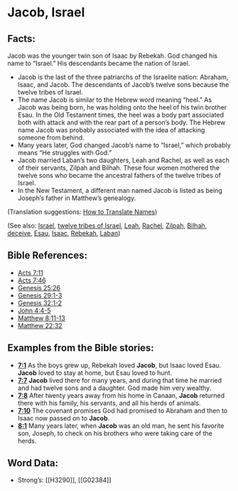 # Jacob, Israel

## Facts:

Jacob was the younger twin son of Isaac by Rebekah. God changed his name to “Israel.” His descendants became the nation of Israel.

* Jacob is the last of the three patriarchs of the Israelite nation: Abraham, Isaac, and Jacob. The descendants of Jacob’s twelve sons because the twelve tribes of Israel.
* The name Jacob is similar to the Hebrew word meaning “heel.” As Jacob was being born, he was holding onto the heel of his twin brother Esau. In the Old Testament times, the heel was a body part associated both with attack and with the rear part of a person’s body. The Hebrew name Jacob was probably associated with the idea of attacking someone from behind.
* Many years later, God changed Jacob’s name to “Israel,” which probably means “He struggles with God.”
* Jacob married Laban’s two daughters, Leah and Rachel, as well as each of their servants, Zilpah and Bilhah. These four women mothered the twelve sons who became the ancestral fathers of the twelve tribes of Israel.
* In the New Testament, a different man named Jacob is listed as being Joseph’s father in Matthew’s genealogy.

(Translation suggestions: [How to Translate Names](../../translate/translate-names))

(See also: [Israel](../kt/israel.md), [twelve tribes of Israel](../other/12tribesofisrael.md), [Leah](../names/leah.md), [Rachel](../names/rachel.md), [Zilpah](../names/zilpah.md), [Bilhah](../names/bilhah.md), [deceive](../other/deceive.md), [Esau](../names/esau.md), [Isaac](../names/isaac.md), [Rebekah](../names/rebekah.md), [Laban](../names/laban.md))

## Bible References:

* [Acts 7:11](rc://en/tn/help/act/07/11)
* [Acts 7:46](rc://en/tn/help/act/07/46)
* [Genesis 25:26](rc://en/tn/help/gen/25/26)
* [Genesis 29:1-3](rc://en/tn/help/gen/29/01)
* [Genesis 32:1-2](rc://en/tn/help/gen/32/01)
* [John 4:4-5](rc://en/tn/help/jhn/04/04)
* [Matthew 8:11-13](rc://en/tn/help/mat/08/11)
* [Matthew 22:32](rc://en/tn/help/mat/22/32)

## Examples from the Bible stories:

* __[7:1](rc://en/tn/help/obs/07/01)__ As the boys grew up, Rebekah loved __Jacob__, but Isaac loved Esau. __Jacob__ loved to stay at home, but Esau loved to hunt.
* __[7:7](rc://en/tn/help/obs/07/07)__ __Jacob__ lived there for many years, and during that time he married and had twelve sons and a daughter. God made him very wealthy.
* __[7:8](rc://en/tn/help/obs/07/08)__ After twenty years away from his home in Canaan, __Jacob__ returned there with his family, his servants, and all his herds of animals.
* __[7:10](rc://en/tn/help/obs/07/10)__ The covenant promises God had promised to Abraham and then to Isaac now passed on to __Jacob__.
* __[8:1](rc://en/tn/help/obs/08/01)__ Many years later, when __Jacob__ was an old man, he sent his favorite son, Joseph, to check on his brothers who were taking care of the herds.

## Word Data:

* Strong’s: [[H3290]], [[G02384]]
